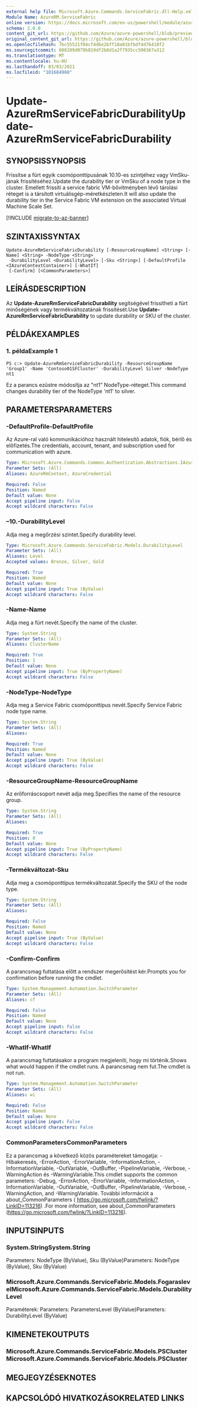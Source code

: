 ```yaml
---
external help file: Microsoft.Azure.Commands.ServiceFabric.dll-Help.xml
Module Name: AzureRM.ServiceFabric
online version: https://docs.microsoft.com/en-us/powershell/module/azurerm.servicefabric/update-azurermservicefabricdurability
schema: 2.0.0
content_git_url: https://github.com/Azure/azure-powershell/blob/preview/src/ResourceManager/ServiceFabric/Commands.ServiceFabric/help/Update-AzureRmServiceFabricDurability.md
original_content_git_url: https://github.com/Azure/azure-powershell/blob/preview/src/ResourceManager/ServiceFabric/Commands.ServiceFabric/help/Update-AzureRmServiceFabricDurability.md
ms.openlocfilehash: 7bc55521f04cf4d6e2bff18a01bfbdf4d76410f2
ms.sourcegitcommit: 608289d079b819df2b8d1a2f7935cc500367a312
ms.translationtype: MT
ms.contentlocale: hu-HU
ms.lasthandoff: 03/03/2021
ms.locfileid: "101684988"
---
```

# <span data-ttu-id="e7270-101">Update-AzureRmServiceFabricDurability</span><span class="sxs-lookup"><span data-stu-id="e7270-101">Update-AzureRmServiceFabricDurability</span></span>

## <span data-ttu-id="e7270-102">SYNOPSIS</span><span class="sxs-lookup"><span data-stu-id="e7270-102">SYNOPSIS</span></span>
<span data-ttu-id="e7270-103">Frissítse a fürt egyik csomóponttípusának 10.10-es szintjéhez vagy VmSku-jának frissítéséhez.</span><span class="sxs-lookup"><span data-stu-id="e7270-103">Update the durability tier or VmSku of a node type in the cluster.</span></span> <span data-ttu-id="e7270-104">Emellett frissíti a service fabric VM-bővítményben lévő tárolási réteget is a társított virtuálisgép-méretkészleten.</span><span class="sxs-lookup"><span data-stu-id="e7270-104">It will also update the durability tier in the Service Fabric VM extension on the associated Virtual Machine Scale Set.</span></span>

[!INCLUDE [migrate-to-az-banner](../../includes/migrate-to-az-banner.md)]

## <span data-ttu-id="e7270-105">SZINTAXIS</span><span class="sxs-lookup"><span data-stu-id="e7270-105">SYNTAX</span></span>

```
Update-AzureRmServiceFabricDurability [-ResourceGroupName] <String> [-Name] <String> -NodeType <String>
 -DurabilityLevel <DurabilityLevel> [-Sku <String>] [-DefaultProfile <IAzureContextContainer>] [-WhatIf]
 [-Confirm] [<CommonParameters>]
```

## <span data-ttu-id="e7270-106">LEÍRÁS</span><span class="sxs-lookup"><span data-stu-id="e7270-106">DESCRIPTION</span></span>
<span data-ttu-id="e7270-107">Az **Update-AzureRmServiceFabricDurability** segítségével frissítheti a fürt minőségének vagy termékváltozatának frissítését.</span><span class="sxs-lookup"><span data-stu-id="e7270-107">Use **Update-AzureRmServiceFabricDurability** to update durability or SKU of the cluster.</span></span>

## <span data-ttu-id="e7270-108">PÉLDÁK</span><span class="sxs-lookup"><span data-stu-id="e7270-108">EXAMPLES</span></span>

### <span data-ttu-id="e7270-109">1. példa</span><span class="sxs-lookup"><span data-stu-id="e7270-109">Example 1</span></span>
```
PS c:> Update-AzureRmServiceFabricDurability -ResourceGroupName 'Group1' -Name 'Contoso01SFCluster' -DurabilityLevel Silver -NodeType nt1
```

<span data-ttu-id="e7270-110">Ez a parancs ezüstre módosítja az "nt1" NodeType-réteget.</span><span class="sxs-lookup"><span data-stu-id="e7270-110">This command changes durability tier of the NodeType 'nt1' to silver.</span></span>

## <span data-ttu-id="e7270-111">PARAMETERS</span><span class="sxs-lookup"><span data-stu-id="e7270-111">PARAMETERS</span></span>

### <span data-ttu-id="e7270-112">-DefaultProfile</span><span class="sxs-lookup"><span data-stu-id="e7270-112">-DefaultProfile</span></span>
<span data-ttu-id="e7270-113">Az Azure-ral való kommunikációhoz használt hitelesítő adatok, fiók, bérlő és előfizetés.</span><span class="sxs-lookup"><span data-stu-id="e7270-113">The credentials, account, tenant, and subscription used for communication with azure.</span></span>

```yaml
Type: Microsoft.Azure.Commands.Common.Authentication.Abstractions.IAzureContextContainer
Parameter Sets: (All)
Aliases: AzureRmContext, AzureCredential

Required: False
Position: Named
Default value: None
Accept pipeline input: False
Accept wildcard characters: False
```

### <span data-ttu-id="e7270-114">–10.</span><span class="sxs-lookup"><span data-stu-id="e7270-114">-DurabilityLevel</span></span>
<span data-ttu-id="e7270-115">Adja meg a megőrzési szintet.</span><span class="sxs-lookup"><span data-stu-id="e7270-115">Specify durability level.</span></span>

```yaml
Type: Microsoft.Azure.Commands.ServiceFabric.Models.DurabilityLevel
Parameter Sets: (All)
Aliases: Level
Accepted values: Bronze, Silver, Gold

Required: True
Position: Named
Default value: None
Accept pipeline input: True (ByValue)
Accept wildcard characters: False
```

### <span data-ttu-id="e7270-116">-Name</span><span class="sxs-lookup"><span data-stu-id="e7270-116">-Name</span></span>
<span data-ttu-id="e7270-117">Adja meg a fürt nevét.</span><span class="sxs-lookup"><span data-stu-id="e7270-117">Specify the name of the cluster.</span></span>

```yaml
Type: System.String
Parameter Sets: (All)
Aliases: ClusterName

Required: True
Position: 1
Default value: None
Accept pipeline input: True (ByPropertyName)
Accept wildcard characters: False
```

### <span data-ttu-id="e7270-118">-NodeType</span><span class="sxs-lookup"><span data-stu-id="e7270-118">-NodeType</span></span>
<span data-ttu-id="e7270-119">Adja meg a Service Fabric csomóponttípus nevét.</span><span class="sxs-lookup"><span data-stu-id="e7270-119">Specify Service Fabric node type name.</span></span>

```yaml
Type: System.String
Parameter Sets: (All)
Aliases:

Required: True
Position: Named
Default value: None
Accept pipeline input: True (ByValue)
Accept wildcard characters: False
```

### <span data-ttu-id="e7270-120">-ResourceGroupName</span><span class="sxs-lookup"><span data-stu-id="e7270-120">-ResourceGroupName</span></span>
<span data-ttu-id="e7270-121">Az erőforráscsoport nevét adja meg.</span><span class="sxs-lookup"><span data-stu-id="e7270-121">Specifies the name of the resource group.</span></span>

```yaml
Type: System.String
Parameter Sets: (All)
Aliases:

Required: True
Position: 0
Default value: None
Accept pipeline input: True (ByPropertyName)
Accept wildcard characters: False
```

### <span data-ttu-id="e7270-122">-Termékváltozat</span><span class="sxs-lookup"><span data-stu-id="e7270-122">-Sku</span></span>
<span data-ttu-id="e7270-123">Adja meg a csomóponttípus termékváltozatát.</span><span class="sxs-lookup"><span data-stu-id="e7270-123">Specify the SKU of the node type.</span></span>

```yaml
Type: System.String
Parameter Sets: (All)
Aliases:

Required: False
Position: Named
Default value: None
Accept pipeline input: True (ByValue)
Accept wildcard characters: False
```

### <span data-ttu-id="e7270-124">-Confirm</span><span class="sxs-lookup"><span data-stu-id="e7270-124">-Confirm</span></span>
<span data-ttu-id="e7270-125">A parancsmag futtatása előtt a rendszer megerősítést kér.</span><span class="sxs-lookup"><span data-stu-id="e7270-125">Prompts you for confirmation before running the cmdlet.</span></span>

```yaml
Type: System.Management.Automation.SwitchParameter
Parameter Sets: (All)
Aliases: cf

Required: False
Position: Named
Default value: None
Accept pipeline input: False
Accept wildcard characters: False
```

### <span data-ttu-id="e7270-126">-WhatIf</span><span class="sxs-lookup"><span data-stu-id="e7270-126">-WhatIf</span></span>
<span data-ttu-id="e7270-127">A parancsmag futtatásakor a program megjeleníti, hogy mi történik.</span><span class="sxs-lookup"><span data-stu-id="e7270-127">Shows what would happen if the cmdlet runs.</span></span> <span data-ttu-id="e7270-128">A parancsmag nem fut.</span><span class="sxs-lookup"><span data-stu-id="e7270-128">The cmdlet is not run.</span></span>

```yaml
Type: System.Management.Automation.SwitchParameter
Parameter Sets: (All)
Aliases: wi

Required: False
Position: Named
Default value: None
Accept pipeline input: False
Accept wildcard characters: False
```

### <span data-ttu-id="e7270-129">CommonParameters</span><span class="sxs-lookup"><span data-stu-id="e7270-129">CommonParameters</span></span>
<span data-ttu-id="e7270-130">Ez a parancsmag a következő közös paramétereket támogatja: -Hibakeresés, -ErrorAction, -ErrorVariable, -InformationAction, -InformationVariable, -OutVariable, -OutBuffer, -PipelineVariable, -Verbose, -WarningAction és -WarningVariable.</span><span class="sxs-lookup"><span data-stu-id="e7270-130">This cmdlet supports the common parameters: -Debug, -ErrorAction, -ErrorVariable, -InformationAction, -InformationVariable, -OutVariable, -OutBuffer, -PipelineVariable, -Verbose, -WarningAction, and -WarningVariable.</span></span> <span data-ttu-id="e7270-131">További információt a about_CommonParameters ( https://go.microsoft.com/fwlink/?LinkID=113216) .</span><span class="sxs-lookup"><span data-stu-id="e7270-131">For more information, see about_CommonParameters (https://go.microsoft.com/fwlink/?LinkID=113216).</span></span>

## <span data-ttu-id="e7270-132">INPUTS</span><span class="sxs-lookup"><span data-stu-id="e7270-132">INPUTS</span></span>

### <span data-ttu-id="e7270-133">System.String</span><span class="sxs-lookup"><span data-stu-id="e7270-133">System.String</span></span>
<span data-ttu-id="e7270-134">Parameters: NodeType (ByValue), Sku (ByValue)</span><span class="sxs-lookup"><span data-stu-id="e7270-134">Parameters: NodeType (ByValue), Sku (ByValue)</span></span>

### <span data-ttu-id="e7270-135">Microsoft.Azure.Commands.ServiceFabric.Models.Fogaraslevel</span><span class="sxs-lookup"><span data-stu-id="e7270-135">Microsoft.Azure.Commands.ServiceFabric.Models.DurabilityLevel</span></span>
<span data-ttu-id="e7270-136">Paraméterek: Parameters: ParametersLevel (ByValue)</span><span class="sxs-lookup"><span data-stu-id="e7270-136">Parameters: DurabilityLevel (ByValue)</span></span>

## <span data-ttu-id="e7270-137">KIMENETEK</span><span class="sxs-lookup"><span data-stu-id="e7270-137">OUTPUTS</span></span>

### <span data-ttu-id="e7270-138">Microsoft.Azure.Commands.ServiceFabric.Models.PSCluster</span><span class="sxs-lookup"><span data-stu-id="e7270-138">Microsoft.Azure.Commands.ServiceFabric.Models.PSCluster</span></span>

## <span data-ttu-id="e7270-139">MEGJEGYZÉSEK</span><span class="sxs-lookup"><span data-stu-id="e7270-139">NOTES</span></span>

## <span data-ttu-id="e7270-140">KAPCSOLÓDÓ HIVATKOZÁSOK</span><span class="sxs-lookup"><span data-stu-id="e7270-140">RELATED LINKS</span></span>
